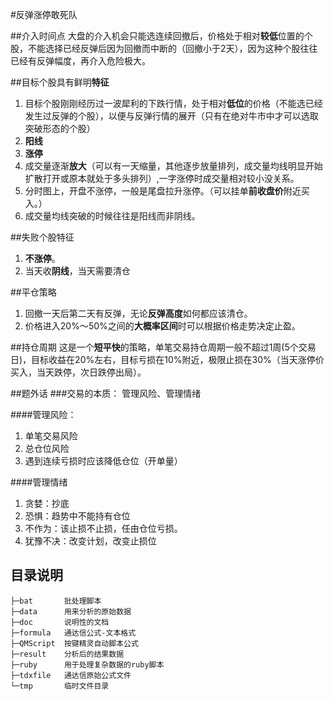 #反弹涨停敢死队

##介入时间点
大盘的介入机会只能选连续回撤后，价格处于相对**较低**位置的个股，不能选择已经反弹后因为回撤而中断的（回撤小于2天），因为这种个股往往已经有反弹幅度，再介入危险极大。


##目标个股具有鲜明**特征**
1. 目标个股刚刚经历过一波犀利的下跌行情，处于相对**低位**的价格（不能选已经发生过反弹的个股），以便与反弹行情的展开（只有在绝对牛市中才可以选取突破形态的个股）
2. **阳线**
3. **涨停**
4. 成交量逐渐**放大**（可以有一天缩量，其他逐步放量排列，成交量均线明显开始扩散打开或原本就处于多头排列）,一字涨停时成交量相对较小没关系。
5. 分时图上，开盘不涨停，一般是尾盘拉升涨停。（可以挂单**前收盘价**附近买入。）
6. 成交量均线突破的时候往往是阳线而非阴线。

##失败个股特征
1. **不涨停**。
2. 当天收**阴线**，当天需要清仓

##平仓策略
1. 回撤一天后第二天有反弹，无论**反弹高度**如何都应该清仓。
2. 价格进入20%～50%之间的**大概率区间**时可以根据价格走势决定止盈。

##持仓周期
这是一个**短平快**的策略，单笔交易持仓周期一般不超过1周(5个交易日)，目标收益在20%左右，目标亏损在10%附近，极限止损在30%（当天涨停价买入，当天跌停，次日跌停出局）。

##题外话
###交易的本质：
  管理风险、管理情绪

####管理风险：
1. 单笔交易风险
2. 总仓位风险
3. 遇到连续亏损时应该降低仓位（开单量）

####管理情绪
1. 贪婪：抄底
2. 恐惧：趋势中不能持有仓位
3. 不作为：该止损不止损，任由仓位亏损。
4. 犹豫不决：改变计划，改变止损位




## 目录说明
    ├─bat 		批处理脚本
    ├─data 		用来分析的原始数据
    ├─doc 		说明性的文档
    ├─formula 	通达信公式-文本格式
    ├─QMScript	按键精灵自动脚本公式
    ├─result 	分析后的结果数据
    ├─ruby 		用于处理复杂数据的ruby脚本
    ├─tdxfile 	通达信原始公式文件
    └─tmp 		临时文件目录
